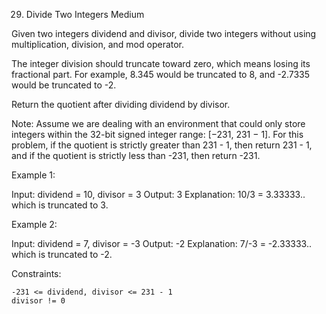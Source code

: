 <!-- ┏━┓╻  ╻     ┏━┓┏┓ ┏━┓╻ ╻╺┳╸   ╺┳┓╻╻ ╻╻╺┳┓┏━╸╺┳╸╻ ╻┏━┓╻┏┓╻╺┳╸ -->
<!-- ┣━┫┃  ┃     ┣━┫┣┻┓┃ ┃┃ ┃ ┃     ┃┃┃┃┏┛┃ ┃┃┣╸  ┃ ┃╻┃┃ ┃┃┃┗┫ ┃  -->
<!-- ╹ ╹┗━╸┗━╸   ╹ ╹┗━┛┗━┛┗━┛ ╹    ╺┻┛╹┗┛ ╹╺┻┛┗━╸ ╹ ┗┻┛┗━┛╹╹ ╹ ╹  -->

29. Divide Two Integers
    Medium

Given two integers dividend and divisor, divide two integers without using multiplication, division, and mod operator.

The integer division should truncate toward zero, which means losing its fractional part. For example, 8.345 would be truncated to 8, and -2.7335 would be truncated to -2.

Return the quotient after dividing dividend by divisor.

Note: Assume we are dealing with an environment that could only store integers within the 32-bit signed integer range: [−231, 231 − 1]. For this problem, if the quotient is strictly greater than 231 - 1, then return 231 - 1, and if the quotient is strictly less than -231, then return -231.

Example 1:

Input: dividend = 10, divisor = 3
Output: 3
Explanation: 10/3 = 3.33333.. which is truncated to 3.

Example 2:

Input: dividend = 7, divisor = -3
Output: -2
Explanation: 7/-3 = -2.33333.. which is truncated to -2.

Constraints:

    -231 <= dividend, divisor <= 231 - 1
    divisor != 0
